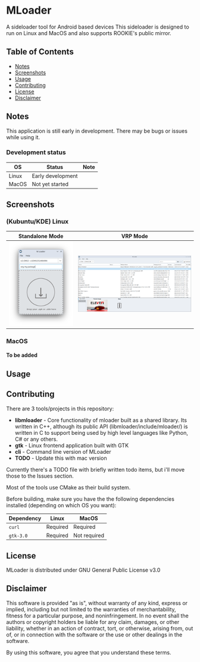 # MLoader

A sideloader tool for Android based devices
This sideloader is designed to run on Linux and MacOS and also supports ROOKIE's public mirror.

## Table of Contents

 - [Notes](#notes)
 - [Screenshots](#screenshots)
 - [Usage](#usage)
 - [Contributing](#contributing)
 - [License](#license)
 - [Disclaimer](#disclaimer)

## Notes

This application is still early in development. There may be bugs or issues while using it.

### Development status
| OS      | Status            | Note   |
| ------- | ----------------- | ------ |
| Linux   | Early development |        |
| MacOS   | Not yet started   |        |

## Screenshots
### (Kubuntu/KDE) Linux
Standalone Mode | VRP Mode
:-:|:-:
![](https://raw.githubusercontent.com/mlogic1/mloader/refs/heads/main/screenshots/screenshot_linux_standalone.png)  |  ![](https://raw.githubusercontent.com/mlogic1/mloader/refs/heads/main/screenshots/screenshot_linux_vrp.png)

### MacOS
#### To be added

## Usage

## Contributing
There are 3 tools/projects in this repository:
- **libmloader** - Core functionality of mloader built as a shared library. Its written in C++, although its public API (libmloader/include/mloader/) is written in C to support being used by high level languages like Python, C# or any others.
- **gtk** - Linux frontend application built with GTK
- **cli** - Command line version of MLoader
- **TODO** - Update this with mac version

Currently there's a TODO file with briefly written todo items, but i'll move those to the Issues section.

Most of the tools use CMake as their build system.

Before building, make sure you have the the following dependencies installed (depending on which OS you want):

| Dependency | Linux | MacOS |
| --- | --- | --- |
| `curl` | Required | Required |
| `gtk-3.0` | Required| Not required |



## License
MLoader is distributed under GNU General Public License v3.0


## Disclaimer

This software is provided "as is", without warranty of any kind, express or implied, including but not limited to the warranties of merchantability, fitness for a particular purpose, and noninfringement. In no event shall the authors or copyright holders be liable for any claim, damages, or other liability, whether in an action of contract, tort, or otherwise, arising from, out of, or in connection with the software or the use or other dealings in the software.

By using this software, you agree that you understand these terms.
